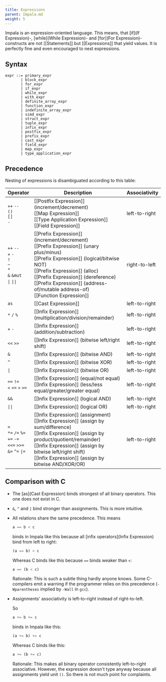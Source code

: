 ```yaml
---
title: Expressions
parent: Impala.md
weight: 5
---
```


Impala is an expression-oriented language.
This means, that [if](If Expression)-, [while](While Expression)- and [for](For Expression)-constructs are not [[Statements]] but [[Expressions]] that yield values.
It is perfectly fine and even encouraged to nest expressions.

## Syntax

```
expr ::= primary_expr
       | block_expr
       | for_expr
       | if_expr
       | while_expr
       | with_expr
       | definite_array_expr
       | function_expr
       | indefinite_array_expr
       | simd_expr
       | struct_expr
       | tuple_expr
       | infix_expr
       | postfix_expr
       | prefix_expr
       | cast_expr
       | field_expr
       | map_expr
       | type_application_expr
```

## Precedence

Nesting of expressions is disambiguated according to this table:

Operator | Description | Associativity 
---------|-------------|--------------
`++` `--` <br/> `()` <br/> `[]` <br/> `.` | [[Postfix Expression]] (increment/decrement) <br/> [[Map Expression]] <br/> [[Type Application Expression]] <br/> [[Field Expression]] | left-to-right
`++` `--` <br/> `+` `-` <br/> `!` <br/> `~` <br/> `*` <br/> `&` `&mut` <br/> `\|` `\|\|` | [[Prefix Expression]] (increment/decrement) <br/> [[Prefix Expression]] (unary plus/minus) <br/> [[Prefix Expression]] (logical/bitwise NOT) <br/> [[Prefix Expression]] (alloc) <br/> [[Prefix Expression]] (dereference) <br/> [[Prefix Expression]] (address-of/mutable address-of) <br/> [[Function Expression]] | right-to-left
`as` | [[Cast Expression]] | left-to-right
`*` `/` `%` | [[Infix Expression]] (multiplication/division/remainder) | left-to-right
`+` `-` | [[Infix Expression]] (addition/subtraction) | left-to-right
`<<` `>>` | [[Infix Expression]] (bitwise left/right shift) | left-to-right
 `&` | [[Infix Expression]] (bitwise AND) | left-to-right
 `^` | [[Infix Expression]] (bitwise XOR) | left-to-right
 `\|` | [[Infix Expression]] (bitwise  OR) | left-to-right
`==` `!=` <br/> `<` `<=` `>` `>=` | [[Infix Expression]] (equal/not equal) <br/> [[Infix Expression]] (less/less equal/greater/greater equal) | left-to-right
`&&` | [[Infix Expression]] (logical AND) | left-to-right
`\|\|` | [[Infix Expression]] (logical  OR) | left-to-right
`=` <br/> `*=` `/=` `%=`  <br/> `+=` `-=` <br/> `<<=` `>>=`  <br/> `&=` `^=` `\|=` | [[Infix Expression]] (assignment) <br/> [[Infix Expression]] (assign by sum/difference) <br/> [[Infix Expression]] (assign by product/quotient/remainder) <br/> [[Infix Expression]] (assign by bitwise left/right shift) <br/> [[Infix Expression]] (assign by bitwise AND/XOR/OR) | left-to-right

## Comparison with C

* The [as](Cast Expression) binds strongest of all binary operators. 
    This one does not exist in C.
* `&`, `^` and `|` bind stronger than assignments. This is more intuitive.
* All relations share the same precedence. This means
    
    ```rust
    a == b < c
    ```
    binds in Impala like this because all [infix operators](Infix Expression) bind from left to right:
    ```rust
    (a == b) < c
    ```
    Whereas C binds like this because ``==`` binds weaker than ``<``:
    ```rust
    a == (b < c)
    ```
    Rationale: 
    This is such a subtle thing hardly anyone knows.
    Some C-compilers emit a warning if the programmer relies on this precedence (```-Wparentheses``` implied by ```-Wall``` in ```gcc```).
* Assignments' associativity is left-to-right instead of right-to-left.

    So
    ```rust
    a += b += c
    ```
    binds in Impala like this:
    ```rust
    (a += b) += c
    ```
    Whereas C binds like this:
    ```rust
    a += (b += c)
    ```
    Rationale: 
    This makes all binary operator consistently left-to-right associative.
    However, the expression doesn't type anyway because all assignments yield unit ```()```.
    So there is not much point for complaints.